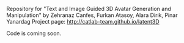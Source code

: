 Repository for "Text and Image Guided 3D Avatar Generation and Manipulation" by Zehranaz Canfes, Furkan Atasoy, Alara Dirik, Pinar Yanardag 
Project page: http://catlab-team.github.io/latent3D

Code is coming soon.
